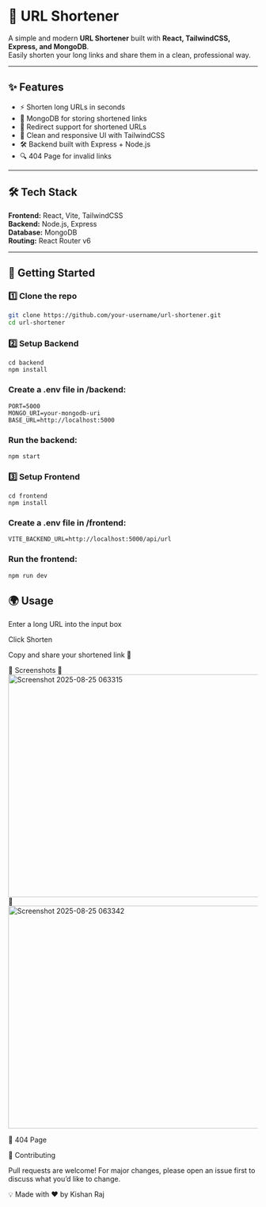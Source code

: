 # 🔗 URL Shortener

A simple and modern **URL Shortener** built with **React, TailwindCSS, Express, and MongoDB**.  
Easily shorten your long links and share them in a clean, professional way.  

---

## ✨ Features
- ⚡ Shorten long URLs in seconds  
- 📂 MongoDB for storing shortened links  
- 🔄 Redirect support for shortened URLs  
- 🎨 Clean and responsive UI with TailwindCSS  
- 🛠️ Backend built with Express + Node.js  
- 🔍 404 Page for invalid links  

---

## 🛠️ Tech Stack
**Frontend:** React, Vite, TailwindCSS  
**Backend:** Node.js, Express  
**Database:** MongoDB  
**Routing:** React Router v6  

---

## 🚀 Getting Started

### 1️⃣ Clone the repo
```bash
git clone https://github.com/your-username/url-shortener.git
cd url-shortener
```

### 2️⃣ Setup Backend
```
cd backend
npm install
```

### Create a .env file in /backend:

```
PORT=5000
MONGO_URI=your-mongodb-uri
BASE_URL=http://localhost:5000

```
### Run the backend:
```
npm start
```
### 3️⃣ Setup Frontend
```
cd frontend
npm install
```

### Create a .env file in /frontend:
```
VITE_BACKEND_URL=http://localhost:5000/api/url
```

### Run the frontend:
```
npm run dev
```
## 🌍 Usage

Enter a long URL into the input box

Click Shorten

Copy and share your shortened link 🎉

📸 Screenshots
🔗 <img width="600" height="450" alt="Screenshot 2025-08-25 063315" src="https://github.com/user-attachments/assets/4838fdb4-b99f-4535-89e3-078be9f3582d" />
🔗 <img width="600" height="450" alt="Screenshot 2025-08-25 063342" src="https://github.com/user-attachments/assets/d15b6547-7882-4af4-b5bc-437fbc1fb1dd" />



🚫 404 Page

🤝 Contributing

Pull requests are welcome!
For major changes, please open an issue first to discuss what you’d like to change.

💡 Made with ❤️ by Kishan Raj
